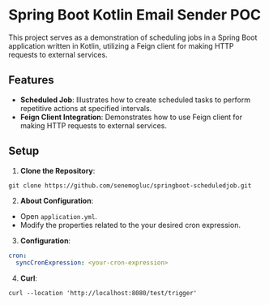 # Spring Boot Kotlin Email Sender POC

This project serves as a demonstration of scheduling jobs in a Spring Boot application written in Kotlin, utilizing a Feign client for making HTTP requests to external services.

## Features

- **Scheduled Job**: Illustrates how to create scheduled tasks to perform repetitive actions at specified intervals.
- **Feign Client Integration**: Demonstrates how to use Feign client for making HTTP requests to external services.

## Setup

1. **Clone the Repository**:
```
git clone https://github.com/senemogluc/springboot-scheduledjob.git
```

2. **About Configuration**:
- Open `application.yml`.
- Modify the properties related to the your desired cron expression.

3. **Configuration**:

```yaml
cron:
  syncCronExpression: <your-cron-expression>
```

4.  **Curl**:

```
curl --location 'http://localhost:8080/test/trigger'
```
